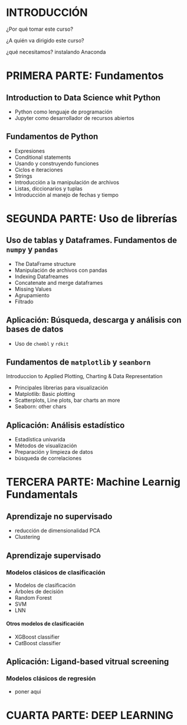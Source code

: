 # INTRODUCCIÓN
¿Por qué tomar este curso?

¿A quién va dirigido este curso?

¿qué necesitamos? instalando Anaconda

# PRIMERA PARTE: Fundamentos

## Introduction to Data Science whit Python

- Python como lenguaje de programación 
- Jupyter como desarrollador de recursos abiertos

## Fundamentos de Python
- Expresiones
- Conditional statements
- Usando y construyendo funciones
- Ciclos e iteraciones
- Strings
- Introducción a la manipulación de archivos
- Listas, diccionarios y tuplas
- Introducción al manejo de fechas y tiempo

# SEGUNDA PARTE: Uso de librerías

## Uso de tablas y **Dataframes**. Fundamentos de `numpy` y `pandas`
- The DataFrame structure
- Manipulación de archivos con pandas 
- Indexing Datafreames
- Concatenate and merge dataframes
- Missing Values
- Agrupamiento
- Filtrado

## Aplicación: Búsqueda, descarga y análisis con bases de datos
- Uso de `chembl` y `rdkit`

## Fundamentos de `matplotlib` y `seanborn` 
Introduccion to Applied Plotting, Charting & Data Representation

- Principales librerias para visualización
- Matplotlib: Basic plotting
- Scatterplots, Line plots, bar charts an more
- Seaborn: other chars

## Aplicación: Análisis estadístico
- Estadística univarida
- Métodos de visualización
- Preparación y limpieza de datos
- búsqueda de correlaciones

# TERCERA PARTE: Machine Learnig Fundamentals

## Aprendizaje no supervisado
- reducción de dimensionalidad PCA
- Clustering

## Aprendizaje supervisado 

### Modelos clásicos de clasificación
- Modelos de clasificación
- Árboles de decisión
- Random Forest
- SVM
- LNN

#### Otros modelos de clasificación
- XGBoost classifier
- CatBoost classifier

## Aplicación: Ligand-based vitrual screening

### Modelos clásicos de regresión
- poner aqui

# CUARTA PARTE: DEEP LEARNING

